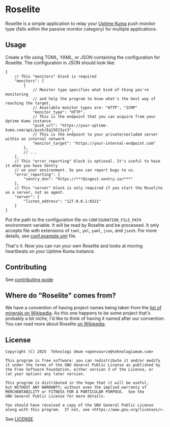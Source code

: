 # Roselite

Roselite is a simple application to relay your [Uptime Kuma](https://github.com/louislam/uptime-kuma) push monitor type
(falls within the passive monitor category) for multiple applications.

## Usage

Create a file using TOML, YAML, or JSON containing the configuration for Roselite. The configuration in JSON
should look like:

```json5
{
    // This "monitors" block is required
    "monitors": [
        {
            // Monitor type specifies what kind of thing you're monitoring
            // and help the program to know what's the best way of reaching the target.
            // Available monitor types are: "HTTP", "ICMP"
            "monitor_type": "HTTP",
            // This is the endpoint that you can acquire from your Uptime Kuma instance
            "push_url": "https://your-uptime-kuma.com/api/push/Eq15E23yc3",
            // This is the endpoint to your private/secluded server within an internal network
            "monitor_target": "https://your-internal-endpoint.com"
        },
        // ...
    ],
    // This "error_reporting" block is optional. It's useful to have it when you have Sentry
    // on your environment. So you can report bugs to us.
    "error_reporting": {
        "sentry_dsn": "https://***@ingest.sentry.io/***"
    },
    // This "server" block is only required if you start the Roselite as a server, not as agent.
    "server": {
        "listen_address": "127.0.0.1:8321"
    }
}
```

Put the path to the configuration file on `CONFIGURATION_FILE_PATH` environment variable. It will be read by Roselite
and be processed. It only accepts file with extensions of `toml`, `yml`, `yaml`, `json`, and `json5`.
For more details, see [conf.example.yml](./conf.example.toml) file.

That's it. Now you can run your own Roselite and looks at moving heartbeats on your Uptime Kuma instance.

## Contributing

See [contributing guide](./CONTRIBUTING.md)

## Where do "Roselite" comes from?

We have a convention of having project names being taken from
the [list of minerals on Wikipedia](https://en.wikipedia.org/wiki/List_of_minerals).
As this one happens to be some project that's probably a bit niche, I'd like to think of having it named after
our convention. You can read more about Roselite [on Wikipedia](https://en.wikipedia.org/wiki/Roselite).

## License

```
Copyright (C) 2025  Teknologi Umum <opensource@teknologiumum.com>

This program is free software: you can redistribute it and/or modify
it under the terms of the GNU General Public License as published by
the Free Software Foundation, either version 3 of the License, or
(at your option) any later version.

This program is distributed in the hope that it will be useful,
but WITHOUT ANY WARRANTY; without even the implied warranty of
MERCHANTABILITY or FITNESS FOR A PARTICULAR PURPOSE.  See the
GNU General Public License for more details.

You should have received a copy of the GNU General Public License
along with this program.  If not, see <https://www.gnu.org/licenses/>.
```

See [LICENSE](./LICENSE)
